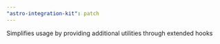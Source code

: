 ```yaml
---
"astro-integration-kit": patch
---
```


Simplifies usage by providing additional utilities through extended hooks
